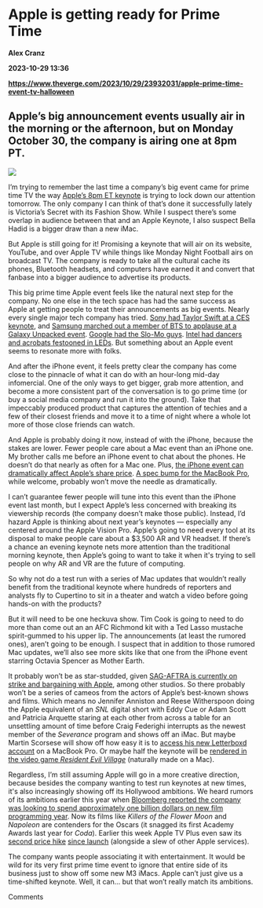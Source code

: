# Apple is getting ready for Prime Time
**Alex Cranz**

**2023-10-29 13:36**

**https://www.theverge.com/2023/10/29/23932031/apple-prime-time-event-tv-halloween**

Apple’s big announcement events usually air in the morning or the afternoon, but on Monday October 30, the company is airing one at 8pm PT.
-------------------------------------------------------------------------------------------------------------------------------------------

![](https://cdn.vox-cdn.com/thumbor/4xoYHqyGmze61XknBDkCenMaWl0=/0x0:1472x1270/1200x628/filters:focal(759x595:760x596)/cdn.vox-cdn.com/uploads/chorus_asset/file/25028055/image__22_.png)

I’m trying to remember the last time a company’s big event came for prime time TV the way [Apple’s 8pm ET keynote](https://www.theverge.com/2023/10/24/23930407/apple-scary-fast-halloween-imac-event-macbook-pro-rumors) is trying to lock down our attention tomorrow. The only company I can think of that’s done it successfully lately is Victoria’s Secret with its Fashion Show. While I suspect there’s some overlap in audience between that and an Apple Keynote, I also suspect Bella Hadid is a bigger draw than a new iMac.

But Apple is still going for it! Promising a keynote that will air on its website, YouTube, and over Apple TV while things like Monday Night Football airs on broadcast TV. The company is ready to take all the cultural cache its phones, Bluetooth headsets, and computers have earned it and convert that fanbase into a bigger audience to advertise its products.

This big prime time Apple event feels like the natural next step for the company. No one else in the tech space has had the same success as Apple at getting people to treat their announcements as big events. Nearly every single major tech company has tried. [Sony had Taylor Swift at a CES keynote](https://go.redirectingat.com/?xs=1&id=1025X1701640&url=https%3A%2F%2Fwww.youtube.com%2Fwatch%3Fv%3DH2YrBAmFmqI), and [Samsung marched out a member of BTS to applause at a Galaxy Unpacked event](https://www.koreaherald.com/view.php?ud=20230725000669). [Google had the Slo-Mo guys](https://go.redirectingat.com/?xs=1&id=1025X1701640&url=https%3A%2F%2Fwww.youtube.com%2Fwatch%3Fv%3DQInsWcvi1ZM). [Intel had dancers and acrobats festooned in LEDs](https://www.theverge.com/2018/1/9/16867298/intel-keynote-ces-2018-brian-krzanich-behind-the-scenes-show-meltdown-spectre). But something about an Apple event seems to resonate more with folks.

And after the iPhone event, it feels pretty clear the company has come close to the pinnacle of what it can do with an hour-long mid-day infomercial. One of the only ways to get bigger, grab more attention, and become a more consistent part of the conversation is to go prime time (or buy a social media company and run it into the ground). Take that impeccably produced product that captures the attention of techies and a few of their closest friends and move it to a time of night where a whole lot more of those close friends can watch.

And Apple is probably doing it now, instead of with the iPhone, because the stakes are lower. Fewer people care about a Mac event than an iPhone one. My brother calls me before an iPhone event to chat about the phones. He doesn’t do that nearly as often for a Mac one. Plus, [the iPhone event can dramatically affect Apple’s share price](https://www.barrons.com/livecoverage/apple-iphone-15-event-today/card/what-history-says-about-apple-stock-on-iphone-launch-days-v2f9jovW61EdJpqDLkTS). [A spec bump for the MacBook Pro](https://www.theverge.com/23933560/apple-event-imac-m3-macbook-pro-date-time-live-stream-watch-rumors), while welcome, probably won’t move the needle as dramatically.

I can’t guarantee fewer people will tune into this event than the iPhone event last month, but I expect Apple’s less concerned with breaking its viewership records (the company doesn’t make those public). Instead, I’d hazard Apple is thinking about next year’s keynotes — especially any centered around the Apple Vision Pro. Apple’s going to need every tool at its disposal to make people care about a $3,500 AR and VR headset. If there’s a chance an evening keynote nets more attention than the traditional morning keynote, then Apple’s going to want to take it when it's trying to sell people on why AR and VR are the future of computing.

So why not do a test run with a series of Mac updates that wouldn’t really benefit from the traditional keynote where hundreds of reporters and analysts fly to Cupertino to sit in a theater and watch a video before going hands-on with the products?

But it will need to be one heckuva show. Tim Cook is going to need to do more than come out an an AFC Richmond kit with a Ted Lasso mustache spirit-gummed to his upper lip. The announcements (at least the rumored ones), aren’t going to be enough. I suspect that in addition to those rumored Mac updates, we’ll also see more skits like that one from the iPhone event starring Octavia Spencer as Mother Earth.

It probably won’t be as star-studded, given [SAG-AFTRA is currently on strike and bargaining with Apple](https://www.theverge.com/2023/10/12/23914129/sag-strike-october-streaming-residuals-artificial-intelligence), among other studios. So there probably won’t be a series of cameos from the actors of Apple’s best-known shows and films. Which means no Jennifer Anniston and Reese Witherspoon doing the Apple equivalent of an _SNL_ digital short with Eddy Cue or Adam Scott and Patricia Arquette staring at each other from across a table for an unsettling amount of time before Craig Federighi interrupts as the newest member of the _Severance_ program and shows off an iMac. But maybe Martin Scorsese will show off how easy it is to [access his new Letterboxd account](https://www.avclub.com/martin-scorsese-is-on-letterboxd-1850964295) on a MacBook Pro. Or maybe half the keynote will be [rendered in the video game _Resident Evil Village_](https://www.theverge.com/2023/9/19/23880782/iphone-15-pro-resident-evil-village-gaming) (naturally made on a Mac).

Regardless, I’m still assuming Apple will go in a more creative direction, because besides the company wanting to test run keynotes at new times, it's also increasingly showing off its Hollywood ambitions. We heard rumors of its ambitions earlier this year when [Bloomberg reported the company was looking to spend approximately one billion dollars on new film programming year](https://www.bloomberg.com/news/articles/2023-03-23/apple-to-splash-1-billion-a-year-on-films-to-break-into-cinemas). Now its films like _Killers of the Flower Moon_ and _Napoleon_ are contenders for the Oscars (it snagged its first Academy Awards last year for _Coda_). Earlier this week Apple TV Plus even saw its [second price hike](https://www.theverge.com/2023/10/25/23931577/apple-tv-plus-news-arcade-one-subscription-price-increase) [since launch](https://www.theverge.com/2022/10/24/23420902/apple-tv-plus-music-price-increase) (alongside a slew of other Apple services).

The company wants people associating it with entertainment. It would be wild for its very first prime time event to ignore that entire side of its business just to show off some new M3 iMacs. Apple can’t just give us a time-shifted keynote. Well, it can... but that won’t really match its ambitions.

Comments